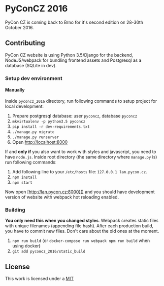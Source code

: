 PyConCZ 2016
============

PyCon CZ is coming back to Brno for it's second edition on 28-30th October 2016.

Contributing
------------

PyCon CZ website is using Python 3.5/Django for the backend, NodeJS/webpack for
bundling frontend assets and Postgresql as a database (SQLite in dev).

### Setup dev environment

#### Manually

Inside `pyconcz_2016` directory,
run following commands to setup project for local development:

1. Prepare postgresql database: user `pyconcz`, database `pyconcz`
1. `mkvirtualenv -p python3.5 pyconcz`
2. `pip install -r dev-requirements.txt`
3. `./manage.py migrate`
4. `./manage.py runserver`
5. Open [http://localhost:8000]()

If and **only if** you also want to work with styles and javascript, you need to have `node.js`.
Inside root directory (the same directory where `manage.py` is) run following commands:

1. Add following line to your `/etc/hosts` file: `127.0.0.1 lan.pycon.cz`.
2. `npm install`
3. `npm start`

Now open [http://lan.pycon.cz:8000]() and you should have development version of
website with webpack hot reloading enabled.

### Building

**You only need this when you changed styles**. Webpack creates static files with unique filenames (appending file hash). After
each production build, you have to commit new files. Don't care about the old
ones at the moment.

1. `npm run build` (or `docker-compose run webpack npm run build` when using docker)
2. `git add pyconcz_2016/static_build`


License
-------

This work is licensed under a [MIT](./LICENSE.md)
